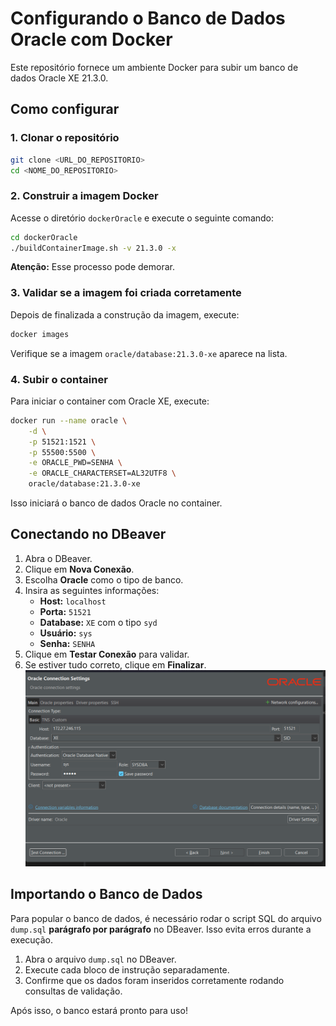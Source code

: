 # Configurando o Banco de Dados Oracle com Docker

Este repositório fornece um ambiente Docker para subir um banco de dados Oracle XE 21.3.0.

## Como configurar

### 1. Clonar o repositório

```sh
git clone <URL_DO_REPOSITORIO>
cd <NOME_DO_REPOSITORIO>
```

### 2. Construir a imagem Docker

Acesse o diretório `dockerOracle` e execute o seguinte comando:

```sh
cd dockerOracle
./buildContainerImage.sh -v 21.3.0 -x
```

**Atenção:** Esse processo pode demorar.

### 3. Validar se a imagem foi criada corretamente

Depois de finalizada a construção da imagem, execute:

```sh
docker images
```

Verifique se a imagem `oracle/database:21.3.0-xe` aparece na lista.

### 4. Subir o container

Para iniciar o container com Oracle XE, execute:

```sh
docker run --name oracle \
    -d \
    -p 51521:1521 \
    -p 55500:5500 \
    -e ORACLE_PWD=SENHA \
    -e ORACLE_CHARACTERSET=AL32UTF8 \
    oracle/database:21.3.0-xe
```

Isso iniciará o banco de dados Oracle no container.

## Conectando no DBeaver

1. Abra o DBeaver.
2. Clique em **Nova Conexão**.
3. Escolha **Oracle** como o tipo de banco.
4. Insira as seguintes informações:
   - **Host:** `localhost`
   - **Porta:** `51521`
   - **Database:** `XE` com o tipo `syd`
   - **Usuário:** `sys`
   - **Senha:** `SENHA`
5. Clique em **Testar Conexão** para validar.
6. Se estiver tudo correto, clique em **Finalizar**.
![Oracle Database Setup](./image.png)

## Importando o Banco de Dados

Para popular o banco de dados, é necessário rodar o script SQL do arquivo `dump.sql` **parágrafo por parágrafo** no DBeaver. Isso evita erros durante a execução.

1. Abra o arquivo `dump.sql` no DBeaver.
2. Execute cada bloco de instrução separadamente.
3. Confirme que os dados foram inseridos corretamente rodando consultas de validação.

Após isso, o banco estará pronto para uso!

